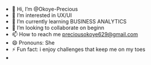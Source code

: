 - 👋 Hi, I’m @Okoye-Precious
- 👀 I’m interested in UX/UI
- 🌱 I’m currently learning BUSINESS ANALYTICS
- 💞️ I’m looking to collaborate on beginn
- 📫 How to reach me preciousokoye629@gmail.com
- 😄 Pronouns: She
- ⚡ Fun fact: i enjoy challenges that keep me on my toes
- 

<!---
Okoye-Precious/Okoye-Precious is a ✨ special ✨ repository because its `README.md` (this file) appears on your GitHub profile.
You can click the Preview link to take a look at your changes.
--->

